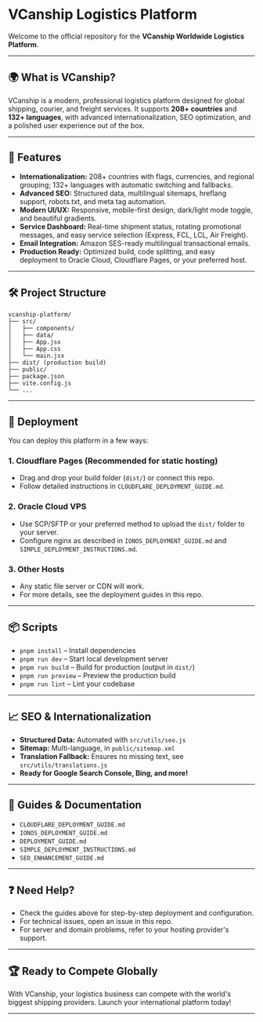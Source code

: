 # VCanship Logistics Platform

Welcome to the official repository for the **VCanship Worldwide Logistics Platform**.

---

## 🌍 What is VCanship?

VCanship is a modern, professional logistics platform designed for global shipping, courier, and freight services. It supports **208+ countries** and **132+ languages**, with advanced internationalization, SEO optimization, and a polished user experience out of the box.

---

## 🚀 Features

- **Internationalization:** 208+ countries with flags, currencies, and regional grouping; 132+ languages with automatic switching and fallbacks.
- **Advanced SEO:** Structured data, multilingual sitemaps, hreflang support, robots.txt, and meta tag automation.
- **Modern UI/UX:** Responsive, mobile-first design, dark/light mode toggle, and beautiful gradients.
- **Service Dashboard:** Real-time shipment status, rotating promotional messages, and easy service selection (Express, FCL, LCL, Air Freight).
- **Email Integration:** Amazon SES-ready multilingual transactional emails.
- **Production Ready:** Optimized build, code splitting, and easy deployment to Oracle Cloud, Cloudflare Pages, or your preferred host.

---

## 🛠️ Project Structure

```
vcanship-platform/
├── src/
│   ├── components/
│   ├── data/
│   ├── App.jsx
│   ├── App.css
│   └── main.jsx
├── dist/ (production build)
├── public/
├── package.json
├── vite.config.js
└── ...
```

---

## 🚦 Deployment

You can deploy this platform in a few ways:

### 1. **Cloudflare Pages** (Recommended for static hosting)
- Drag and drop your build folder (`dist/`) or connect this repo.
- Follow detailed instructions in `CLOUDFLARE_DEPLOYMENT_GUIDE.md`.

### 2. **Oracle Cloud VPS**
- Use SCP/SFTP or your preferred method to upload the `dist/` folder to your server.
- Configure nginx as described in `IONOS_DEPLOYMENT_GUIDE.md` and `SIMPLE_DEPLOYMENT_INSTRUCTIONS.md`.

### 3. **Other Hosts**
- Any static file server or CDN will work.
- For more details, see the deployment guides in this repo.

---

## 📦 Scripts

- `pnpm install` – Install dependencies
- `pnpm run dev` – Start local development server
- `pnpm run build` – Build for production (output in `dist/`)
- `pnpm run preview` – Preview the production build
- `pnpm run lint` – Lint your codebase

---

## 📈 SEO & Internationalization

- **Structured Data:** Automated with `src/utils/seo.js`
- **Sitemap:** Multi-language, in `public/sitemap.xml`
- **Translation Fallback:** Ensures no missing text, see `src/utils/translations.js`
- **Ready for Google Search Console, Bing, and more!**

---

## 📝 Guides & Documentation

- `CLOUDFLARE_DEPLOYMENT_GUIDE.md`
- `IONOS_DEPLOYMENT_GUIDE.md`
- `DEPLOYMENT_GUIDE.md`
- `SIMPLE_DEPLOYMENT_INSTRUCTIONS.md`
- `SEO_ENHANCEMENT_GUIDE.md`

---

## ❓ Need Help?

- Check the guides above for step-by-step deployment and configuration.
- For technical issues, open an issue in this repo.
- For server and domain problems, refer to your hosting provider's support.

---

## 🏆 Ready to Compete Globally

With VCanship, your logistics business can compete with the world's biggest shipping providers. Launch your international platform today!

---
